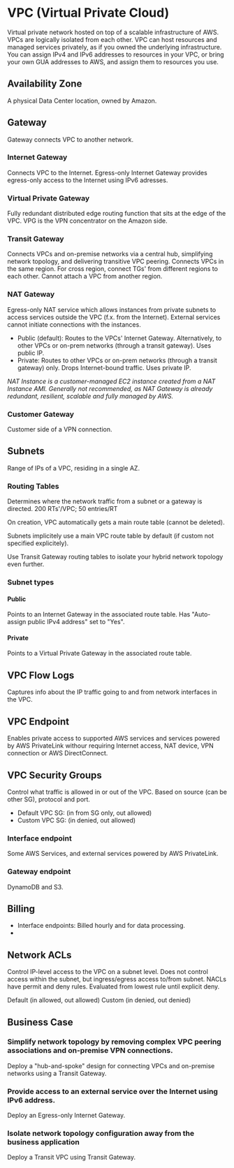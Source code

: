 # VPC (Virtual Private Cloud)
Virtual private network hosted on top of a scalable infrastructure of AWS. VPCs are logically isolated from each other. VPC can host resources and managed services privately, as if you owned the underlying infrastructure. You can assign IPv4 and IPv6 addresses to resources in your VPC, or bring your own GUA addresses to AWS, and assign them to resources you use.

## Availability Zone
A physical Data Center location, owned by Amazon. 

## Gateway
Gateway connects VPC to another network.

### Internet Gateway
Connects VPC to the Internet. Egress-only Internet Gateway provides egress-only access to the Internet using IPv6 adresses.

### Virtual Private Gateway
Fully redundant distributed edge routing function that sits at the edge of the VPC. VPG is the VPN concentrator on the Amazon side.

### Transit Gateway
Connects VPCs and on-premise networks via a central hub, simplifying network topology, and delivering transitive VPC peering. Connects VPCs in the same region. For cross region, connect TGs' from different regions to each other. Cannot attach a VPC from another region.

### NAT Gateway
Egress-only NAT service which allows instances from private subnets to access services outside the VPC (f.x. from the Internet). External services cannot initiate connections with the instances.

- Public (default): Routes to the VPCs' Internet Gateway. Alternatively, to other VPCs or on-prem networks (through a transit gateway). Uses public IP.
- Private: Routes to other VPCs or on-prem networks (through a transit gateway) only. Drops Internet-bound traffic. Uses private IP.

*NAT Instance is a customer-managed EC2 instance created from a NAT Instance AMI. Generally not recommended, as NAT Gateway is already redundant, resilient, scalable and fully managed by AWS.*

### Customer Gateway
Customer side of a VPN connection.
## Subnets
Range of IPs of a VPC, residing in a single AZ.

### Routing Tables
Determines where the network traffic from a subnet or a gateway is directed. 200 RTs'/VPC; 50 entries/RT

On creation, VPC automatically gets a main route table (cannot be deleted).

Subnets implicitely use a main VPC route table by default (if custom not specified explicitely).

Use Transit Gateway routing tables to isolate your hybrid network topology even further.

### Subnet types

#### Public
Points to an Internet Gateway in the associated route table. Has "Auto-assign public IPv4 address" set to "Yes".

#### Private
Points to a Virtual Private Gateway in the associated route table.

## VPC Flow Logs
Captures info about the IP traffic going to and from network interfaces in the VPC.

## VPC Endpoint
Enables private access to supported AWS services and services powered by AWS PrivateLink withour requiring Internet access, NAT device, VPN connection or AWS DirectConnect. 

## VPC Security Groups
Control what traffic is allowed in or out of the VPC. Based on source (can be other SG), protocol and port.
- Default VPC SG: (in from SG only, out allowed)
- Custom VPC SG: (in denied, out allowed)

### Interface endpoint
Some AWS Services, and external services powered by AWS PrivateLink.

### Gateway endpoint
DynamoDB and S3.

## Billing
- Interface endpoints: Billed hourly and for data processing.
-

## Network ACLs
Control IP-level access to the VPC on a subnet level. Does not control access within the subnet, but ingress/egress access to/from subnet. NACLs have permit and deny rules. Evaluated from lowest rule until explicit deny.

Default (in allowed, out allowed)
Custom (in denied, out denied)

## Business Case

### Simplify network topology by removing complex VPC peering associations and on-premise VPN connections.
Deploy a "hub-and-spoke" design for connecting VPCs and on-premise networks using a Transit Gateway.

### Provide access to an external service over the Internet using IPv6 address.
Deploy an Egress-only Internet Gateway.

### Isolate network topology configuration away from the business application
Deploy a Transit VPC using Transit Gateway.
